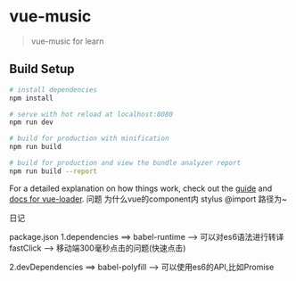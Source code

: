 # vue-music

> vue-music for learn

## Build Setup

``` bash
# install dependencies
npm install

# serve with hot reload at localhost:8080
npm run dev

# build for production with minification
npm run build

# build for production and view the bundle analyzer report
npm run build --report
```

For a detailed explanation on how things work, check out the [guide](http://vuejs-templates.github.io/webpack/) and [docs for vue-loader](http://vuejs.github.io/vue-loader).
问题
为什么vue的component内 stylus @import 路径为~

日记

package.json
1.dependencies ==>          babel-runtime         -->           可以对es6语法进行转译
                            fastClick             -->           移动端300毫秒点击的问题(快速点击)


2.devDependencies ==>       babel-polyfill        -->           可以使用es6的API,比如Promise
